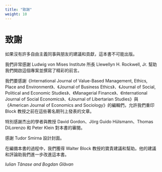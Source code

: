 ```yaml
---
title: "致謝"
weight: 10
---
```


# 致謝

如果沒有許多自由主義同事與朋友的建議和貢獻，這本書不可能出版。

我們非常感謝 Ludwig von Mises Institute 所長 Llewellyn H. Rockwell, Jr. 幫助我們開啟這個專案並撰寫了精彩的前言。

我們要感謝《International Journal of Value-Based Management, Ethics, Place and Environment》、《Journal of Business Ethics》、《Journal of Social, Political and Economic Studies》、《Managerial Finance》、《International Journal of Social Economics》、《Journal of Libertarian Studies》與《American Journal of Economics and Sociology》的編輯們，允許我們重印 Block 教授之前在這些著名期刊上發表的文章。

特別感謝杰出的學者與教授 David Gordon、Jörg Guido Hülsmann、Thomas DiLorenzo 和 Peter Klein 對本書的審閱。

感謝 Tudor Smirna 設計封面。

在編備本書的過程中，我們獲得 Walter Block 教授的寶貴建議和幫助。他的建議和評論助我們進一步改進這本書。

*Iulian Tãnase and Bogdan Glãvan*